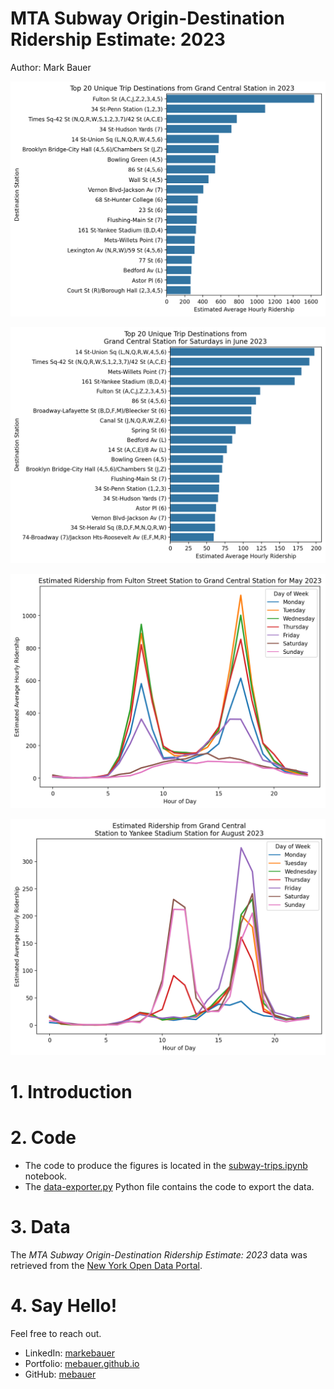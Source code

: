 # MTA Subway Origin-Destination Ridership Estimate: 2023

Author: Mark Bauer

![grand-central-destinations.png](figures/grand-central-destinations.png)

![grand-central-origins.png](figures/grand-central-origins.png)

![fulton-grand-central-may.png](figures/fulton-grand-central-may.png)

![pfirm-nyc-map.png](figures/grand-central-yankees-august.png)

# 1. Introduction


# 2. Code 
- The code to produce the figures is located in the [subway-trips.ipynb](https://github.com/mebauer/mta-data/blob/main/subway-trips.ipynb) notebook.
- The [data-exporter.py](https://github.com/mebauer/mta-data/blob/main/data-exporter.py) Python file contains the code to export the data. 

# 3. Data
The *MTA Subway Origin-Destination Ridership Estimate: 2023* data was retrieved from the [New York Open Data Portal](https://data.ny.gov/Transportation/MTA-Subway-Origin-Destination-Ridership-Estimate-2/uhf3-t34z/about_data).

# 4. Say Hello!
Feel free to reach out.
- LinkedIn: [markebauer](https://www.linkedin.com/in/markebauer/)   
- Portfolio: [mebauer.github.io](https://mebauer.github.io/)
- GitHub: [mebauer](https://github.com/mebauer)